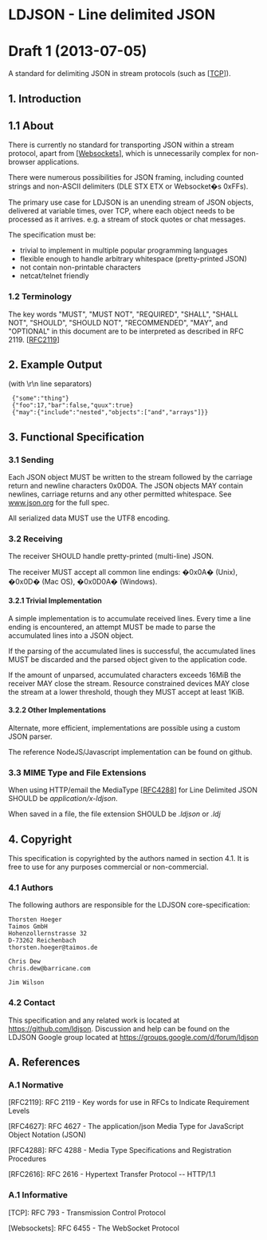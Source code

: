 # LDJSON - Line delimited JSON

# Draft 1 (2013-07-05)

A standard for delimiting JSON in stream protocols (such as \[[TCP]\]).

## 1. Introduction

## 1.1 About

There is currently no standard for transporting JSON within a stream protocol, apart from \[[Websockets]\], which is unnecessarily complex for non-browser applications.

There were numerous possibilities for JSON framing, including counted strings and non-ASCII delimiters (DLE STX ETX or Websocket�s 0xFFs).

The primary use case for LDJSON is an unending stream of JSON objects, delivered at variable times, over TCP, where each object needs to be processed as it arrives. e.g. a stream of stock quotes or chat messages.

The specification must be:
* trivial to implement in multiple popular programming languages
* flexible enough to handle arbitrary whitespace (pretty-printed JSON)
* not contain non-printable characters
* netcat/telnet friendly

### 1.2 Terminology
The key words "MUST", "MUST NOT", "REQUIRED", "SHALL", "SHALL NOT", "SHOULD", "SHOULD NOT", "RECOMMENDED", "MAY", and "OPTIONAL" in this document are to be interpreted as described in RFC 2119. \[[RFC2119]\]

## 2. Example Output

(with \r\n line separators)

~~~~~
 {"some":"thing"}
 {"foo":17,"bar":false,"quux":true}
 {"may":{"include":"nested","objects":["and","arrays"]}}
~~~~~

## 3. Functional Specification

### 3.1 Sending

Each JSON object MUST be written to the stream followed by the carriage return and newline characters 0x0D0A. The JSON objects MAY contain newlines, carriage returns and any other permitted whitespace. See www.json.org for the full spec.

All serialized data MUST use the UTF8 encoding.

### 3.2 Receiving

The receiver SHOULD handle pretty-printed (multi-line) JSON.

The receiver MUST accept all common line endings: �0x0A� (Unix), �0x0D� (Mac OS), �0x0D0A� (Windows).

#### 3.2.1 Trivial Implementation

A simple implementation is to accumulate received lines. Every time a line ending is encountered, an attempt MUST be made to parse the accumulated lines into a JSON object.

If the parsing of the accumulated lines is successful, the accumulated lines MUST be discarded and the parsed object given to the application code.

If the amount of unparsed, accumulated characters exceeds 16MiB the receiver MAY close the stream. Resource constrained devices MAY close the stream at a lower threshold, though they MUST accept at least 1KiB.

#### 3.2.2 Other Implementations

Alternate, more efficient, implementations are possible using a custom JSON parser.

The reference NodeJS/Javascript implementation can be found on github.

### 3.3 MIME Type and File Extensions

When using HTTP/email the MediaType \[[RFC4288]\] for Line Delimited JSON SHOULD be _application/x-ldjson_.

When saved in a file, the file extension SHOULD be _.ldjson_ or _.ldj_

## 4. Copyright

This specification is copyrighted by the authors named in section 4.1. It is free to use for any purposes commercial or non-commercial.

### 4.1 Authors

The following authors are responsible for the LDJSON core-specification:

~~~~
Thorsten Hoeger
Taimos GmbH
Hohenzollernstrasse 32
D-73262 Reichenbach
thorsten.hoeger@taimos.de
~~~~
~~~~
Chris Dew
chris.dew@barricane.com
~~~~
~~~~
Jim Wilson
~~~~

### 4.2 Contact

This specification and any related work is located at <https://github.com/ldjson>. 
Discussion and help can be found on the LDJSON Google group located at <https://groups.google.com/d/forum/ldjson>

## A. References

### A.1 Normative

[RFC2119]: http://www.ietf.org/rfc/rfc2119.txt "RFC 2119 - Key words for use in RFCs to Indicate Requirement Levels"
\[RFC2119\]: RFC 2119 - Key words for use in RFCs to Indicate Requirement Levels

[RFC4627]: http://www.ietf.org/rfc/rfc4627.txt "RFC 4627 - The application/json Media Type for JavaScript Object Notation (JSON)"
\[RFC4627\]: RFC 4627 - The application/json Media Type for JavaScript Object Notation (JSON)

[RFC4288]: http://www.ietf.org/rfc/rfc4288.txt "RFC 4288 - Media Type Specifications and Registration Procedures"
\[RFC4288\]: RFC 4288 - Media Type Specifications and Registration Procedures

[RFC2616]: http://www.ietf.org/rfc/rfc2616.txt "RFC 2616 - Hypertext Transfer Protocol -- HTTP/1.1"
\[RFC2616\]: RFC 2616 - Hypertext Transfer Protocol -- HTTP/1.1

### A.1 Informative

[TCP]: http://www.ietf.org/rfc/rfc793.txt "RFC 793 - Transmission Control Protocol"
\[TCP\]: RFC 793 - Transmission Control Protocol

[Websockets]: http://tools.ietf.org/html/rfc6455 "RFC 6455 - The WebSocket Protocol"
\[Websockets\]: RFC 6455 - The WebSocket Protocol
